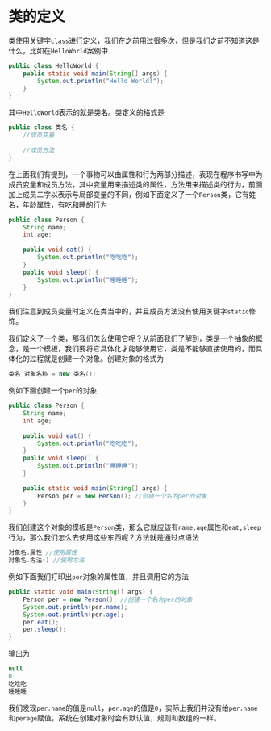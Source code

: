 # 类的定义

类使用关键字`class`进行定义，我们在之前用过很多次，但是我们之前不知道这是什么，比如在`HelloWorld`案例中

```java
public class HelloWorld {
    public static void main(String[] args) {
        System.out.println("Hello World!");
    }
}
```

其中`HelloWorld`表示的就是类名。类定义的格式是

```java
public class 类名 {
    //成员变量
    
    //成员方法
}
```

在上面我们有提到，一个事物可以由属性和行为两部分描述，表现在程序书写中为成员变量和成员方法，其中变量用来描述类的属性，方法用来描述类的行为，前面加上成员二字以表示与局部变量的不同，例如下面定义了一个`Person`类，它有姓名，年龄属性，有吃和睡的行为

```java
public class Person {
    String name;
    int age;
    
    public void eat() {
        System.out.println("吃吃吃");
    }
    public void sleep() {
        System.out.println("睡睡睡");
    }
}
```

我们注意到成员变量时定义在类当中的，并且成员方法没有使用关键字`static`修饰。



我们定义了一个类，那我们怎么使用它呢？从前面我们了解到，类是一个抽象的概念，是一个模板，我们要将它具体化才能够使用它，类是不能够直接使用的，而具体化的过程就是创建一个对象。创建对象的格式为

```java
类名 对象名称 = new 类名();
```

例如下面创建一个`per`的对象

```java
public class Person {
    String name;
    int age;
    
    public void eat() {
        System.out.println("吃吃吃");
    }
    public void sleep() {
        System.out.println("睡睡睡");
    }
    
    public static void main(String[] args) { 
        Person per = new Person(); //创建一个名为per的对象
    }
}
```

我们创建这个对象的模板是`Person`类，那么它就应该有`name,age`属性和`eat,sleep`行为，那么我们怎么去使用这些东西呢？方法就是通过点语法

```java
对象名.属性 //使用属性
对象名.方法() //使用方法
```

例如下面我们打印出`per`对象的属性值，并且调用它的方法

```java
public static void main(String[] args) {
    Person per = new Person(); //创建一个名为per的对象
    System.out.println(per.name);
    System.out.println(per.age);
    per.eat();
    per.sleep();
}
```

输出为

```java
null
0
吃吃吃
睡睡睡
```

我们发现`per.name`的值是`null`，`per.age`的值是`0`，实际上我们并没有给`per.name`和`perage`赋值，系统在创建对象时会有默认值，规则和数组的一样。